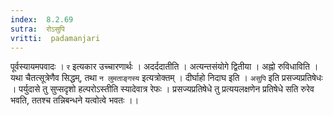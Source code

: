 ```yaml
---
index:  8.2.69
sutra:  रोऽसुपि
vritti:  padamanjari
---
```


पूर्वस्यायमपवादः । `र` इत्यकार उच्चारणार्थः । अदर्ददातीति । अत्यन्तसंयोगे द्वितीया । अह्नो रुविधाविति । यथा चैतत्सूत्रेणैव सिद्धम्, तथा `न लुमताङ्गस्य` इत्यत्रोक्तम् । दीर्घाहो निदाघ इति । `असुपि` इति प्रसज्यप्रतिषेधः । पर्युदासे तु सुप्सदृशो हल्परोऽस्तीति स्यादेवात्र रेफः । प्रसज्यप्रतिषेधे तु प्रत्ययलक्षणेन प्रतिषेधे सति रुरेव भवति, ततश्च तन्निबन्धने यत्वोत्वे भवतः ।।
